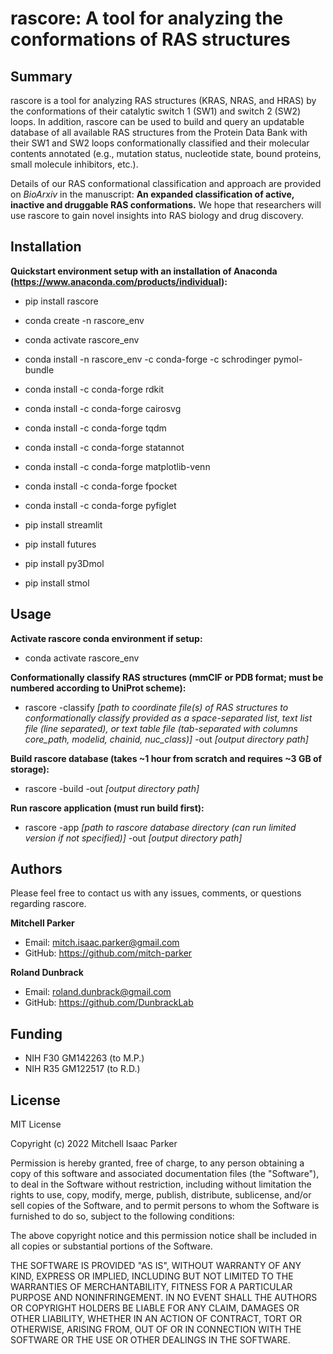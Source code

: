 # rascore: A tool for analyzing the conformations of RAS structures

## Summary

rascore is a tool for analyzing RAS structures (KRAS, NRAS, and HRAS) by the conformations of their catalytic switch 1 (SW1) and switch 2 (SW2) loops. In addition, rascore can be used to build and query an updatable database of all available RAS structures from the Protein Data Bank with their SW1 and SW2 loops conformationally classified and their molecular contents annotated (e.g., mutation status, nucleotide state, bound proteins, small molecule inhibitors, etc.). 

Details of our RAS conformational classification and approach are provided on *BioArxiv* in the manuscript: **An expanded classification of active, inactive and druggable RAS conformations.** We hope that researchers will use rascore to gain novel insights into RAS biology and drug discovery. 

## Installation

**Quickstart environment setup with an installation of Anaconda (https://www.anaconda.com/products/individual):**

- pip install rascore

- conda create -n rascore_env
- conda activate rascore_env
- conda install -n rascore_env -c conda-forge -c schrodinger pymol-bundle
- conda install -c conda-forge rdkit
- conda install -c conda-forge cairosvg 
- conda install -c conda-forge tqdm
- conda install -c conda-forge statannot 
- conda install -c conda-forge matplotlib-venn
- conda install -c conda-forge fpocket
- conda install -c conda-forge pyfiglet 

- pip install streamlit
- pip install futures
- pip install py3Dmol
- pip install stmol

## Usage

**Activate rascore conda environment if setup:**

- conda activate rascore_env

**Conformationally classify RAS structures (mmCIF or PDB format; must be numbered according to UniProt scheme):**

- rascore -classify *[path to coordinate file(s) of RAS structures to conformationally classify provided as a space-separated list, text list file (line separated), or text table file (tab-separated with columns core_path, modelid, chainid, nuc_class)]* -out *[output directory path]*

**Build rascore database (takes ~1 hour from scratch and requires ~3 GB of storage):**

- rascore -build -out *[output directory path]*

**Run rascore application (must run build first):**

- rascore -app *[path to rascore database directory (can run limited version if not specified)]* -out *[output directory path]*

## Authors

Please feel free to contact us with any issues, comments, or questions regarding rascore.

**Mitchell Parker**

- Email: <mitch.isaac.parker@gmail.com>
- GitHub: https://github.com/mitch-parker

**Roland Dunbrack**

- Email: <roland.dunbrack@gmail.com>
- GitHub: https://github.com/DunbrackLab

## Funding

- NIH F30 GM142263 (to M.P.)
- NIH R35 GM122517 (to R.D.)

## License
MIT License

Copyright (c) 2022 Mitchell Isaac Parker

Permission is hereby granted, free of charge, to any person obtaining a copy
of this software and associated documentation files (the "Software"), to deal
in the Software without restriction, including without limitation the rights
to use, copy, modify, merge, publish, distribute, sublicense, and/or sell
copies of the Software, and to permit persons to whom the Software is
furnished to do so, subject to the following conditions:

The above copyright notice and this permission notice shall be included in all
copies or substantial portions of the Software.

THE SOFTWARE IS PROVIDED "AS IS", WITHOUT WARRANTY OF ANY KIND, EXPRESS OR
IMPLIED, INCLUDING BUT NOT LIMITED TO THE WARRANTIES OF MERCHANTABILITY,
FITNESS FOR A PARTICULAR PURPOSE AND NONINFRINGEMENT. IN NO EVENT SHALL THE
AUTHORS OR COPYRIGHT HOLDERS BE LIABLE FOR ANY CLAIM, DAMAGES OR OTHER
LIABILITY, WHETHER IN AN ACTION OF CONTRACT, TORT OR OTHERWISE, ARISING FROM,
OUT OF OR IN CONNECTION WITH THE SOFTWARE OR THE USE OR OTHER DEALINGS IN THE
SOFTWARE.